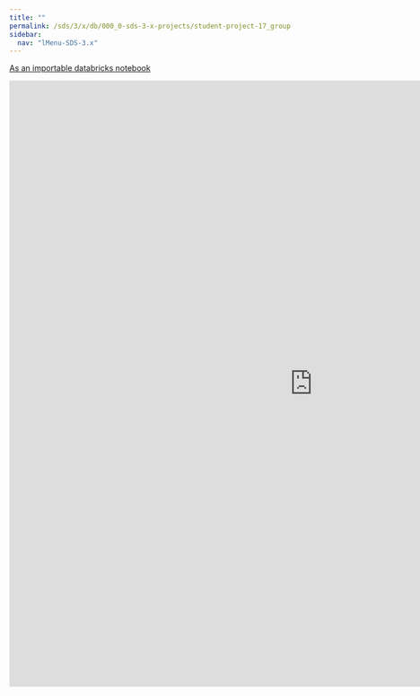 ```yaml
---
title: ""
permalink: /sds/3/x/db/000_0-sds-3-x-projects/student-project-17_group-TowardsScalableTDA/00_introduction/
sidebar:
  nav: "lMenu-SDS-3.x"
---
```


[As an importable databricks notebook](https://lamastex.github.io/scalable-data-science/sds/3/x/db/000_0-sds-3-x-projects/student-project-17_group-TowardsScalableTDA/00_introduction.html)

<iframe src="https://lamastex.github.io/scalable-data-science/sds/3/x/db/000_0-sds-3-x-projects/student-project-17_group-TowardsScalableTDA/00_introduction.html" width="1080" height="1080" frameborder="0"></iframe>
